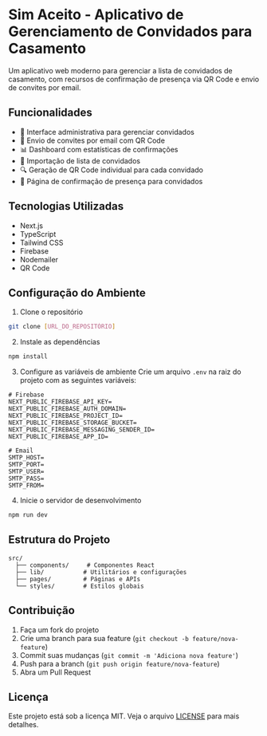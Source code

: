 # Sim Aceito - Aplicativo de Gerenciamento de Convidados para Casamento

Um aplicativo web moderno para gerenciar a lista de convidados de casamento, com recursos de confirmação de presença via QR Code e envio de convites por email.

## Funcionalidades

- 📱 Interface administrativa para gerenciar convidados
- 📧 Envio de convites por email com QR Code
- 📊 Dashboard com estatísticas de confirmações
- 📝 Importação de lista de convidados
- 🔍 Geração de QR Code individual para cada convidado
- 📱 Página de confirmação de presença para convidados

## Tecnologias Utilizadas

- Next.js
- TypeScript
- Tailwind CSS
- Firebase
- Nodemailer
- QR Code

## Configuração do Ambiente

1. Clone o repositório
```bash
git clone [URL_DO_REPOSITÓRIO]
```

2. Instale as dependências
```bash
npm install
```

3. Configure as variáveis de ambiente
Crie um arquivo `.env` na raiz do projeto com as seguintes variáveis:
```env
# Firebase
NEXT_PUBLIC_FIREBASE_API_KEY=
NEXT_PUBLIC_FIREBASE_AUTH_DOMAIN=
NEXT_PUBLIC_FIREBASE_PROJECT_ID=
NEXT_PUBLIC_FIREBASE_STORAGE_BUCKET=
NEXT_PUBLIC_FIREBASE_MESSAGING_SENDER_ID=
NEXT_PUBLIC_FIREBASE_APP_ID=

# Email
SMTP_HOST=
SMTP_PORT=
SMTP_USER=
SMTP_PASS=
SMTP_FROM=
```

4. Inicie o servidor de desenvolvimento
```bash
npm run dev
```

## Estrutura do Projeto

```
src/
  ├── components/     # Componentes React
  ├── lib/           # Utilitários e configurações
  ├── pages/         # Páginas e APIs
  └── styles/        # Estilos globais
```

## Contribuição

1. Faça um fork do projeto
2. Crie uma branch para sua feature (`git checkout -b feature/nova-feature`)
3. Commit suas mudanças (`git commit -m 'Adiciona nova feature'`)
4. Push para a branch (`git push origin feature/nova-feature`)
5. Abra um Pull Request

## Licença

Este projeto está sob a licença MIT. Veja o arquivo [LICENSE](LICENSE) para mais detalhes.
